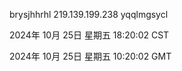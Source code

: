 brysjhhrhl 219.139.199.238 yqqlmgsycl

2024年 10月 25日 星期五 18:20:02 CST

2024年 10月 25日 星期五 10:20:02 GMT
